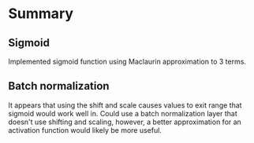 # Summary

## Sigmoid

Implemented sigmoid function using Maclaurin approximation to 3 terms.

## Batch normalization

It appears that using the shift and scale causes values to exit range that sigmoid would work well in. Could use a batch normalization layer that doesn't use shifting and scaling, however, a better approximation for an activation function would likely be more useful.
